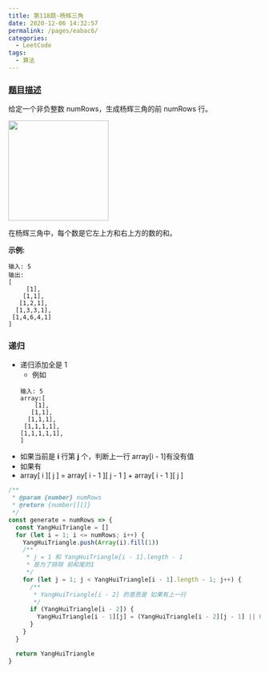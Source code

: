 ```yaml
---
title: 第118题-杨辉三角
date: 2020-12-06 14:32:57
permalink: /pages/eabac6/
categories:
  - LeetCode
tags:
  - 算法
---
```


### [题目描述](https://leetcode-cn.com/problems/pascals-triangle/)

给定一个非负整数 numRows，生成杨辉三角的前 numRows 行。

<img src="https://cdn.jsdelivr.net/gh/yao-zhixiang/CDN/images/leetcode/PascalTriangleAnimated2.gif" width="200" />

在杨辉三角中，每个数是它左上方和右上方的数的和。

**示例:**

```
输入: 5
输出:
[
     [1],
    [1,1],
   [1,2,1],
  [1,3,3,1],
 [1,4,6,4,1]
]
```

<!-- more -->

### 递归

- 递归添加全是 1
  - 例如
  ```
  输入: 5
  array:[
      [1],
     [1,1],
    [1,1,1],
   [1,1,1,1],
  [1,1,1,1,1],
  ]
  ```
- 如果当前是 **i** 行第 **j** 个，判断上一行 <span class="span-shadow">array[i - 1]</span>有没有值
- 如果有
- array[ i ][ j ] = array[ i - 1 ][ j - 1 ] + array[ i - 1 ][ j ]

```JavaScript
/**
 * @param {number} numRows
 * @return {number[][]}
 */
const generate = numRows => {
  const YangHuiTriangle = []
  for (let i = 1; i <= numRows; i++) {
    YangHuiTriangle.push(Array(i).fill(1))
    /**
     * j = 1 和 YangHuiTriangle[i - 1].length - 1
     * 是为了排除 前和尾的1
     */
    for (let j = 1; j < YangHuiTriangle[i - 1].length - 1; j++) {
      /**
       * YangHuiTriangle[i - 2] 的意思是 如果有上一行
       */
      if (YangHuiTriangle[i - 2]) {
        YangHuiTriangle[i - 1][j] = (YangHuiTriangle[i - 2][j - 1] || 0) + YangHuiTriangle[i - 2][j]
      }
    }
  }

  return YangHuiTriangle
}
```
